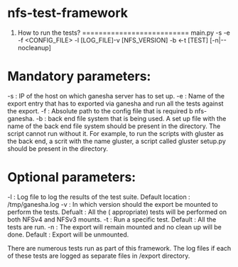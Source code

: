 nfs-test-framework
==================
1. How to run the tests?
==========================
main.py -s <SERVER-HOST-IP> -e <EXPORT> -f <CONFIG_FILE> -l [LOG_FILE]-v [NFS_VERSION] -b <-t [TEST] [-n|--nocleanup]

Mandatory parameters:
======================
-s :  IP of the host on which ganesha server has to set up.
-e :  Name of the export entry that has to exported via ganesha and run all the tests against the export.
-f :  Absolute path to the config file that is required b nfs-ganesha.
-b :  back end file system that is being used.
A set up file with the name of the back end file system should be present in the directory.
The script cannot run without it.
For example, to run the scripts with gluster as the back end, a scrit with the name
gluster, a script called gluster setup.py should be present in the directory.


Optional parameters:
=====================
-l : Log file to log the results of the test suite.
Default location : /tmp/ganesha.log
-v : In which version should the export be mounted to perform the tests.
Defualt : All the ( appropriate) tests will be performed on both NFSv4 and NFSv3 mounts.
-t : Run a specific test.
Default : All the tests are run.
-n : The export will remain mounted and no clean up will be done.
Default : Export will be unmounted.


There are numerous tests run as part of this framework.
The log files if each of these tests are logged as separate files
in /export directory.



